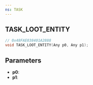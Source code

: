```yaml
---
ns: TASK
---
```

## TASK_LOOT_ENTITY

```c
// 0x48FAE038401A2888
void TASK_LOOT_ENTITY(Any p0, Any p1);
```

## Parameters
* **p0**:
* **p1**:
